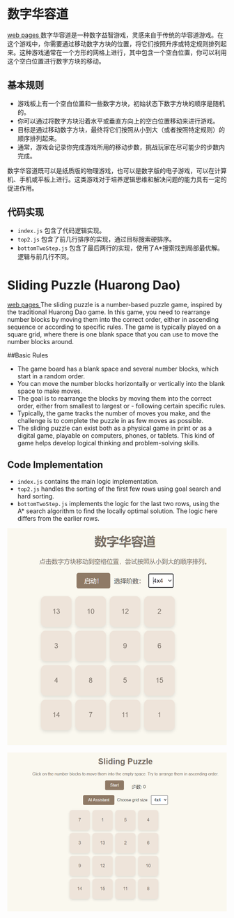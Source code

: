 # 数字华容道
[web pages ](https://digital-huarong-road-gold.vercel.app/)
数字华容道是一种数字益智游戏，灵感来自于传统的华容道游戏。在这个游戏中，你需要通过移动数字方块的位置，将它们按照升序或特定规则排列起来。这种游戏通常在一个方形的网格上进行，其中包含一个空白位置，你可以利用这个空白位置进行数字方块的移动。

## 基本规则

- 游戏板上有一个空白位置和一些数字方块，初始状态下数字方块的顺序是随机的。
- 你可以通过将数字方块沿着水平或垂直方向上的空白位置移动来进行游戏。
- 目标是通过移动数字方块，最终将它们按照从小到大（或者按照特定规则）的顺序排列起来。
- 通常，游戏会记录你完成游戏所用的移动步数，挑战玩家在尽可能少的步数内完成。

数字华容道既可以是纸质版的物理游戏，也可以是数字版的电子游戏，可以在计算机、手机或平板上进行。这类游戏对于培养逻辑思维和解决问题的能力具有一定的促进作用。

## 代码实现

- `index.js` 包含了代码逻辑实现。
- `top2.js` 包含了前几行排序的实现，通过目标搜索硬排序。
- `bottomTwoStep.js` 包含了最后两行的实现，使用了A*搜索找到局部最优解。逻辑与前几行不同。


# Sliding Puzzle (Huarong Dao)
[web pages ](https://digital-huarong-road-gold.vercel.app/)
The sliding puzzle is a number-based puzzle game, inspired by the traditional Huarong Dao game. In this game, you need to rearrange number blocks by moving them into the correct order, either in ascending sequence or according to specific rules. The game is typically played on a square grid, where there is one blank space that you can use to move the number blocks around.

##Basic Rules
- The game board has a blank space and several number blocks, which start in a random order.
- You can move the number blocks horizontally or vertically into the blank space to make moves.
- The goal is to rearrange the blocks by moving them into the correct order, either from smallest to largest or - following certain specific rules.
- Typically, the game tracks the number of moves you make, and the challenge is to complete the puzzle in as few moves as possible.
- The sliding puzzle can exist both as a physical game in print or as a digital game, playable on computers, phones, or tablets. This kind of game helps develop logical thinking and problem-solving skills.

## Code Implementation
- `index.js` contains the main logic implementation.
- `top2.js` handles the sorting of the first few rows using goal search and hard sorting.
- `bottomTwoStep.js` implements the logic for the last two rows, using the A* search algorithm to find the locally optimal solution. The logic here differs from the earlier rows.



![演示图片](./demonstration.png)

![演示图片](./english_picture.png)


